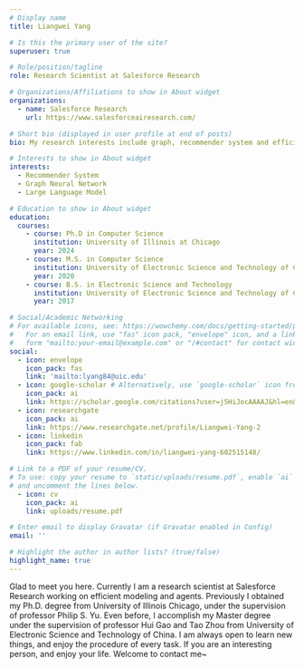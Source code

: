 ```yaml
---
# Display name
title: Liangwei Yang

# Is this the primary user of the site?
superuser: true

# Role/position/tagline
role: Research Scientist at Salesforce Research

# Organizations/Affiliations to show in About widget
organizations:
  - name: Salesforce Research
    url: https://www.salesforceairesearch.com/

# Short bio (displayed in user profile at end of posts)
bio: My research interests include graph, recommender system and efficient modeling.

# Interests to show in About widget
interests:
  - Recommender System
  - Graph Neural Network
  - Large Language Model

# Education to show in About widget
education:
  courses:
    - course: Ph.D in Computer Science
      institution: University of Illinois at Chicago
      year: 2024
    - course: M.S. in Computer Science
      institution: University of Electronic Science and Technology of China (UESTC)
      year: 2020
    - course: B.S. in Electronic Science and Technology
      institution: University of Electronic Science and Technology of China (UESTC)
      year: 2017

# Social/Academic Networking
# For available icons, see: https://wowchemy.com/docs/getting-started/page-builder/#icons
#   For an email link, use "fas" icon pack, "envelope" icon, and a link in the
#   form "mailto:your-email@example.com" or "/#contact" for contact widget.
social:
  - icon: envelope
    icon_pack: fas
    link: 'mailto:lyang84@uic.edu'
  - icon: google-scholar # Alternatively, use `google-scholar` icon from `ai` icon pack
    icon_pack: ai
    link: https://scholar.google.com/citations?user=j5HiJocAAAAJ&hl=en&oi=ao
  - icon: researchgate
    icon_pack: ai
    link: https://www.researchgate.net/profile/Liangwei-Yang-2
  - icon: linkedin
    icon_pack: fab
    link: https://www.linkedin.com/in/liangwei-yang-602515148/

# Link to a PDF of your resume/CV.
# To use: copy your resume to `static/uploads/resume.pdf`, enable `ai` icons in `params.toml`,
# and uncomment the lines below.
  - icon: cv
    icon_pack: ai
    link: uploads/resume.pdf

# Enter email to display Gravatar (if Gravatar enabled in Config)
email: ''

# Highlight the author in author lists? (true/false)
highlight_name: true
---
```


Glad to meet you here. Currently I am a research scientist at Salesforce Research working on efficient modeling and agents. Previously I obtained my Ph.D. degree from University of Illinois Chicago, under the supervision of professor Philip S. Yu. Even before, I accomplish my Master degree under the supervision of professor Hui Gao and Tao Zhou from University of Electronic Science and Technology of China. I am always open to learn new things, and enjoy the procedure of every task. If you are an interesting person, and enjoy your life. Welcome to contact me~

<!-- {{< icon name="download" pack="fas" >}} Download my {{< staticref "uploads/demo_resume.pdf" "newtab" >}}resumé{{< /staticref >}}. -->
